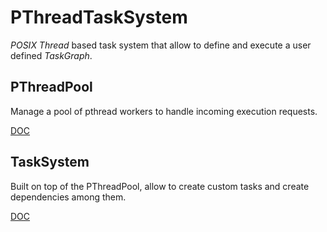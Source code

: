# PThreadTaskSystem
*POSIX Thread* based task system that allow to define and execute a user defined *TaskGraph*.

## PThreadPool
Manage a pool of pthread workers to handle incoming execution requests.

[DOC](../master/Doc/PThreadPoolDOC.md)

## TaskSystem
Built on top of the PThreadPool, allow to create custom tasks and create dependencies among them.

[DOC](../master/Doc/TaskSystemDOC.md)